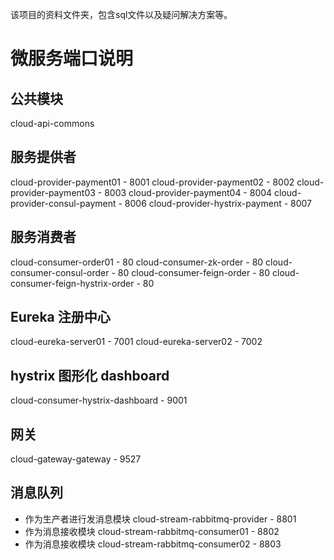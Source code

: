 该项目的资料文件夹，包含sql文件以及疑问解决方案等。

# 微服务端口说明

## 公共模块

cloud-api-commons 

## 服务提供者
cloud-provider-payment01 - 8001
cloud-provider-payment02 - 8002
cloud-provider-payment03 - 8003
cloud-provider-payment04 - 8004
cloud-provider-consul-payment - 8006
cloud-provider-hystrix-payment - 8007

## 服务消费者
cloud-consumer-order01 - 80
cloud-consumer-zk-order - 80
cloud-consumer-consul-order - 80
cloud-consumer-feign-order - 80
cloud-consumer-feign-hystrix-order - 80

## Eureka 注册中心
cloud-eureka-server01 - 7001
cloud-eureka-server02 - 7002

## hystrix 图形化 dashboard
cloud-consumer-hystrix-dashboard - 9001

## 网关
cloud-gateway-gateway - 9527

## 消息队列

* 作为生产者进行发消息模块 cloud-stream-rabbitmq-provider - 8801
* 作为消息接收模块 cloud-stream-rabbitmq-consumer01 - 8802
* 作为消息接收模块 cloud-stream-rabbitmq-consumer02 - 8803

